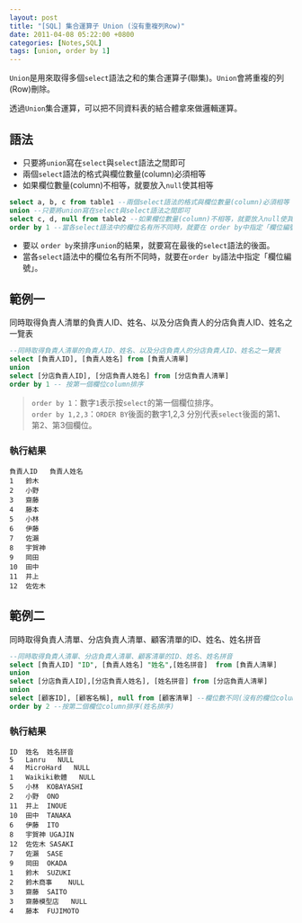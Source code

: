 ```yaml
---
layout: post
title: "[SQL] 集合運算子 Union (沒有重複列Row)"
date: 2011-04-08 05:22:00 +0800
categories: [Notes,SQL]
tags: [union, order by 1]
---
```


`Union`是用來取得多個`select`語法之和的集合運算子(聯集)。`Union`會將重複的列(Row)刪除。

透過`Union`集合運算，可以把不同資料表的結合體拿來做邏輯運算。

## 語法

- 只要將`union`寫在`select`與`select`語法之間即可
- 兩個`select`語法的格式與欄位數量(column)必須相等
- 如果欄位數量(column)不相等，就要放入`null`使其相等

```sql
select a, b, c from table1 --兩個select語法的格式與欄位數量(column)必須相等
union --只要將union寫在select與select語法之間即可
select c, d, null from table2 --如果欄位數量(column)不相等，就要放入null使其相等
order by 1 --當各select語法中的欄位名有所不同時，就要在 order by中指定「欄位編號」
```
- 要以 `order by`來排序`union`的結果，就要寫在最後的`select`語法的後面。
- 當各`select`語法中的欄位名有所不同時，就要在`order by`語法中指定「欄位編號」。

## 範例一

同時取得負責人清單的負責人ID、姓名、以及分店負責人的分店負責人ID、姓名之一覽表

```sql
--同時取得負責人清單的負責人ID、姓名、以及分店負責人的分店負責人ID、姓名之一覽表
select [負責人ID], [負責人姓名] from [負責人清單]
union
select [分店負責人ID], [分店負責人姓名] from [分店負責人清單]
order by 1 -- 按第一個欄位column排序
```

> `order by 1`：數字`1`表示按`select`的第一個欄位排序。       
> `order by 1,2,3`：`ORDER BY`後面的數字1,2,3 分別代表`select`後面的第1、第2、第3個欄位。   

### 執行結果

```
負責人ID	負責人姓名
1	鈴木
2	小野
3	齋藤
4	藤本
5	小林
6	伊藤
7	佐瀨
8	宇賀神
9	岡田
10	田中
11	井上
12	佐佐木
```

## 範例二

同時取得負責人清單、分店負責人清單、顧客清單的ID、姓名、姓名拼音

```sql
--同時取得負責人清單、分店負責人清單、顧客清單的ID、姓名、姓名拼音
select [負責人ID] "ID", [負責人姓名] "姓名",[姓名拼音]  from [負責人清單]
union
select [分店負責人ID],[分店負責人姓名], [姓名拼音] from [分店負責人清單]
union
select [顧客ID], [顧客名稱], null from [顧客清單] --欄位數不同(沒有的欄位column)，加上 null使其相等
order by 2 --按第二個欄位column排序(姓名排序)
```

### 執行結果
```
ID	姓名	姓名拼音
5	Lanru	NULL
4	MicroHard	NULL
1	Waikiki軟體	NULL
5	小林	KOBAYASHI
2	小野	ONO
11	井上	INOUE
10	田中	TANAKA
6	伊藤	ITO
8	宇賀神	UGAJIN
12	佐佐木	SASAKI
7	佐瀨	SASE
9	岡田	OKADA
1	鈴木	SUZUKI
2	鈴木商事	NULL
3	齋藤	SAITO
3	齋藤模型店	NULL
4	藤本	FUJIMOTO
```